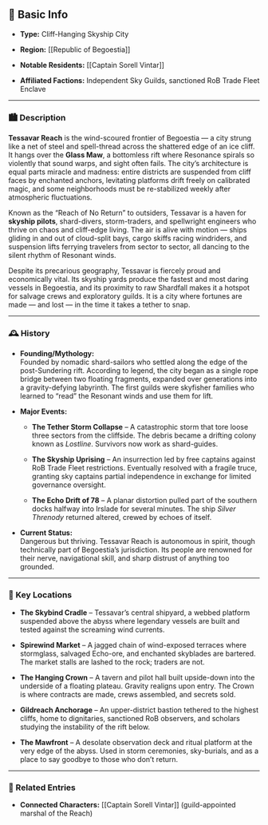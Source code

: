 ## 📍  Basic Info

- **Type:** Cliff-Hanging Skyship City
    
- **Region:** [[Republic of Begoestia]]
    
- **Notable Residents:** [[Captain Sorell Vintar]]
    
- **Affiliated Factions:** Independent Sky Guilds, sanctioned RoB Trade Fleet Enclave
    

---

### 🏙️ Description

**Tessavar Reach** is the wind-scoured frontier of Begoestia — a city strung like a net of steel and spell-thread across the shattered edge of an ice cliff. It hangs over the **Glass Maw**, a bottomless rift where Resonance spirals so violently that sound warps, and sight often fails. The city’s architecture is equal parts miracle and madness: entire districts are suspended from cliff faces by enchanted anchors, levitating platforms drift freely on calibrated magic, and some neighborhoods must be re-stabilized weekly after atmospheric fluctuations.

Known as the “Reach of No Return” to outsiders, Tessavar is a haven for **skyship pilots**, shard-divers, storm-traders, and spellwright engineers who thrive on chaos and cliff-edge living. The air is alive with motion — ships gliding in and out of cloud-split bays, cargo skiffs racing windriders, and suspension lifts ferrying travelers from sector to sector, all dancing to the silent rhythm of Resonant winds.

Despite its precarious geography, Tessavar is fiercely proud and economically vital. Its skyship yards produce the fastest and most daring vessels in Begoestia, and its proximity to raw Shardfall makes it a hotspot for salvage crews and exploratory guilds. It is a city where fortunes are made — and lost — in the time it takes a tether to snap.

---

### 🕰️ History

- **Founding/Mythology:**  
    Founded by nomadic shard-sailors who settled along the edge of the post-Sundering rift. According to legend, the city began as a single rope bridge between two floating fragments, expanded over generations into a gravity-defying labyrinth. The first guilds were skyfisher families who learned to “read” the Resonant winds and use them for lift.
    
- **Major Events:**
    
    - **The Tether Storm Collapse** – A catastrophic storm that tore loose three sectors from the cliffside. The debris became a drifting colony known as _Lostline_. Survivors now work as shard-guides.
        
    - **The Skyship Uprising** – An insurrection led by free captains against RoB Trade Fleet restrictions. Eventually resolved with a fragile truce, granting sky captains partial independence in exchange for limited governance oversight.
        
    - **The Echo Drift of 78** – A planar distortion pulled part of the southern docks halfway into Irslade for several minutes. The ship _Silver Threnody_ returned altered, crewed by echoes of itself.
        
- **Current Status:**  
    Dangerous but thriving. Tessavar Reach is autonomous in spirit, though technically part of Begoestia’s jurisdiction. Its people are renowned for their nerve, navigational skill, and sharp distrust of anything too grounded.
    

---

### 🌟 Key Locations

- **The Skybind Cradle** – Tessavar’s central shipyard, a webbed platform suspended above the abyss where legendary vessels are built and tested against the screaming wind currents.
    
- **Spirewind Market** – A jagged chain of wind-exposed terraces where stormglass, salvaged Echo-ore, and enchanted skyblades are bartered. The market stalls are lashed to the rock; traders are not.
    
- **The Hanging Crown** – A tavern and pilot hall built upside-down into the underside of a floating plateau. Gravity realigns upon entry. The Crown is where contracts are made, crews assembled, and secrets sold.
    
- **Gildreach Anchorage** – An upper-district bastion tethered to the highest cliffs, home to dignitaries, sanctioned RoB observers, and scholars studying the instability of the rift below.
    
- **The Mawfront** – A desolate observation deck and ritual platform at the very edge of the abyss. Used in storm ceremonies, sky-burials, and as a place to say goodbye to those who don’t return.
    

---

### 🔗 Related Entries

- **Connected Characters:** [[Captain Sorell Vintar]] (guild-appointed marshal of the Reach)
    